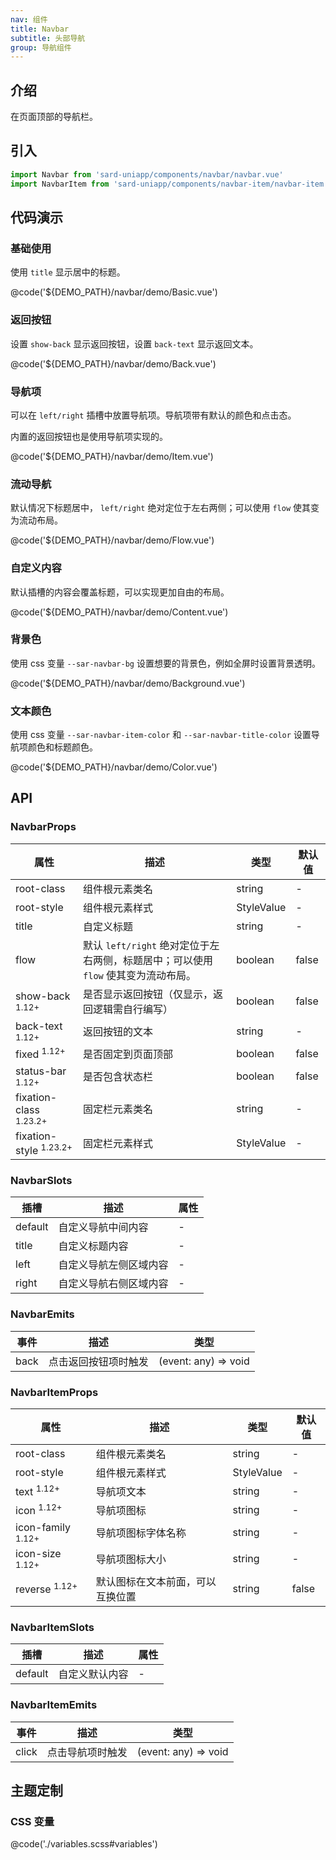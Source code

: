 ```yaml
---
nav: 组件
title: Navbar
subtitle: 头部导航
group: 导航组件
---
```


## 介绍

在页面顶部的导航栏。

## 引入

```ts
import Navbar from 'sard-uniapp/components/navbar/navbar.vue'
import NavbarItem from 'sard-uniapp/components/navbar-item/navbar-item.vue'
```

## 代码演示

### 基础使用

使用 `title` 显示居中的标题。

@code('${DEMO_PATH}/navbar/demo/Basic.vue')

### 返回按钮

设置 `show-back` 显示返回按钮，设置 `back-text` 显示返回文本。

@code('${DEMO_PATH}/navbar/demo/Back.vue')

### 导航项

可以在 `left/right` 插槽中放置导航项。导航项带有默认的颜色和点击态。

内置的返回按钮也是使用导航项实现的。

@code('${DEMO_PATH}/navbar/demo/Item.vue')

### 流动导航

默认情况下标题居中， `left/right` 绝对定位于左右两侧；可以使用 `flow` 使其变为流动布局。

@code('${DEMO_PATH}/navbar/demo/Flow.vue')

### 自定义内容

默认插槽的内容会覆盖标题，可以实现更加自由的布局。

@code('${DEMO_PATH}/navbar/demo/Content.vue')

### 背景色

使用 css 变量 `--sar-navbar-bg` 设置想要的背景色，例如全屏时设置背景透明。

@code('${DEMO_PATH}/navbar/demo/Background.vue')

### 文本颜色

使用 css 变量 `--sar-navbar-item-color` 和 `--sar-navbar-title-color` 设置导航项颜色和标题颜色。

@code('${DEMO_PATH}/navbar/demo/Color.vue')

## API

### NavbarProps

| 属性                              | 描述                                                                               | 类型       | 默认值 |
| --------------------------------- | ---------------------------------------------------------------------------------- | ---------- | ------ |
| root-class                        | 组件根元素类名                                                                     | string     | -      |
| root-style                        | 组件根元素样式                                                                     | StyleValue | -      |
| title                             | 自定义标题                                                                         | string     | -      |
| flow                              | 默认 `left/right` 绝对定位于左右两侧，标题居中；可以使用 `flow` 使其变为流动布局。 | boolean    | false  |
| show-back <sup>1.12+</sup>        | 是否显示返回按钮（仅显示，返回逻辑需自行编写）                                     | boolean    | false  |
| back-text <sup>1.12+</sup>        | 返回按钮的文本                                                                     | string     | -      |
| fixed <sup>1.12+</sup>            | 是否固定到页面顶部                                                                 | boolean    | false  |
| status-bar <sup>1.12+</sup>       | 是否包含状态栏                                                                     | boolean    | false  |
| fixation-class <sup>1.23.2+</sup> | 固定栏元素类名                                                                     | string     | -      |
| fixation-style <sup>1.23.2+</sup> | 固定栏元素样式                                                                     | StyleValue | -      |

### NavbarSlots

| 插槽    | 描述                   | 属性 |
| ------- | ---------------------- | ---- |
| default | 自定义导航中间内容     | -    |
| title   | 自定义标题内容         | -    |
| left    | 自定义导航左侧区域内容 | -    |
| right   | 自定义导航右侧区域内容 | -    |

### NavbarEmits

| 事件 | 描述                 | 类型                 |
| ---- | -------------------- | -------------------- |
| back | 点击返回按钮项时触发 | (event: any) => void |

### NavbarItemProps

| 属性                         | 描述                             | 类型       | 默认值 |
| ---------------------------- | -------------------------------- | ---------- | ------ |
| root-class                   | 组件根元素类名                   | string     | -      |
| root-style                   | 组件根元素样式                   | StyleValue | -      |
| text <sup>1.12+</sup>        | 导航项文本                       | string     | -      |
| icon <sup>1.12+</sup>        | 导航项图标                       | string     | -      |
| icon-family <sup>1.12+</sup> | 导航项图标字体名称               | string     | -      |
| icon-size <sup>1.12+</sup>   | 导航项图标大小                   | string     | -      |
| reverse <sup>1.12+</sup>     | 默认图标在文本前面，可以互换位置 | string     | false  |

### NavbarItemSlots

| 插槽    | 描述           | 属性 |
| ------- | -------------- | ---- |
| default | 自定义默认内容 | -    |

### NavbarItemEmits

| 事件  | 描述             | 类型                 |
| ----- | ---------------- | -------------------- |
| click | 点击导航项时触发 | (event: any) => void |

## 主题定制

### CSS 变量

@code('./variables.scss#variables')
